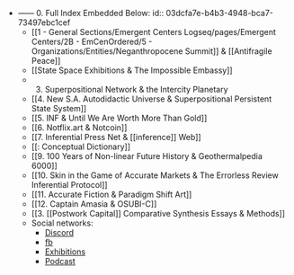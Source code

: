 - —— 0. Full Index Embedded Below:
  id:: 03dcfa7e-b4b3-4948-bca7-73497ebc1cef
	- [[1 - General Sections/Emergent Centers Logseq/pages/Emergent Centers/2B - EmCenOrdered/5 - Organizations/Entities/Neganthropocene Summit]] & [[Antifragile Peace]]
	- [[State Space Exhibitions & The Impossible Embassy]]
	- 3. Superpositional Network & the Intercity Planetary
	- [[4. New S.A. Autodidactic Universe & Superpositional Persistent State System]]
	- [[5. INF & Until We Are Worth More Than Gold]]
	- [[6. Notflix.art & Notcoin]]
	- [[7. Inferential Press Net & [[inference]] Web]]
	- [[: Conceptual Dictionary]]
	- [[9. 100 Years of Non-linear Future History & Geothermalpedia 6000]]
	- [[10. Skin in the Game of Accurate Markets & The Errorless Review Inferential Protocol]]
	- [[11. Accurate Fiction & Paradigm Shift Art]]
	- [[12. Captain Amasia & OSUBI-C]]
	- [[3. [[Postwork Capital]]  Comparative Synthesis Essays & Methods]]
	- Social networks:
		- [Discord](http://discord.Neganthropocenesummit.com)
		- [fb](https://www.facebook.com/groups/PRAssemblage)
		- [Exhibitions](https://www.instagram.com/superpositional.gallery/)
		- [Podcast](http://podcast.amasianpost.site)